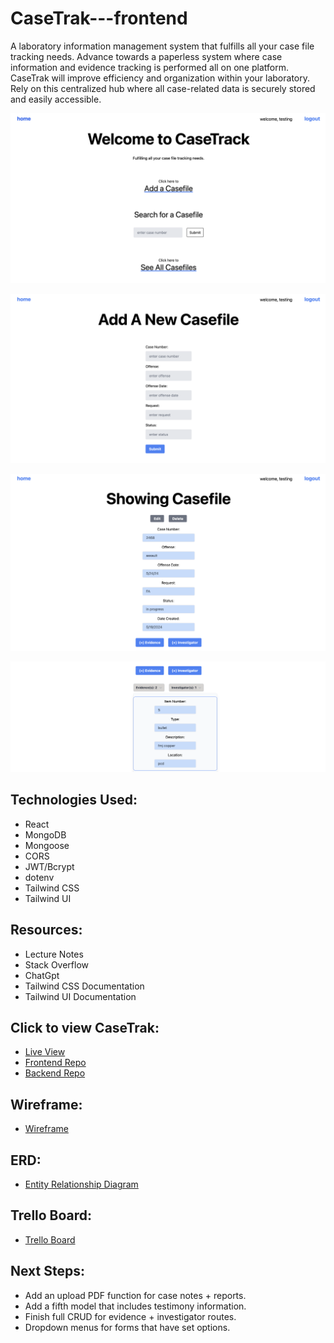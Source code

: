 # CaseTrak---frontend

A laboratory information management system that fulfills all your case file tracking needs. Advance towards a paperless system where case information and evidence tracking is performed all on one platform. CaseTrak will improve efficiency and organization within your laboratory. Rely on this centralized hub where all case-related data is securely stored and easily accessible.

![alt text](Home.png)

![alt text](Add.png)

![alt text](<Show 1.png>)

![alt text](<Show 2.png>)

## Technologies Used:
- React <br/>
- MongoDB <br/>
- Mongoose <br/>
- CORS <br/>
- JWT/Bcrypt <br/>
- dotenv <br/>
- Tailwind CSS <br/>
- Tailwind UI <br/>

## Resources:
- Lecture Notes <br/>
- Stack Overflow <br/>
- ChatGpt <br/>
- Tailwind CSS Documentation <br/>
- Tailwind UI Documentation <br/>

## Click to view CaseTrak:
- [Live View](https://casetrak-53d2d75f5275.herokuapp.com/ 'Live View') 
- [Frontend Repo](https://github.com/bonnil1/CaseTrak---frontend 'CaseTrak Frontend')
- [Backend Repo](https://github.com/bonnil1/CaseTrak 'CaseTrak Backend')

## Wireframe:
- [Wireframe](https://www.figma.com/board/TS3cagMUfdLTYc0tnY9Kn0/Capstone?node-id=0-1&t=dOJA7qOraYx5IpOB-1 'Wireframe')

## ERD:
- [Entity Relationship Diagram](https://lucid.app/lucidchart/482bdf00-60ff-4dab-bb67-c7c438c94184/edit?invitationId=inv_ebaa9a82-7398-4fe4-82ca-45c99b28c938 'ERD')

## Trello Board:
- [Trello Board](https://trello.com/b/psv0MMmV/capstone 'Trello')

## Next Steps: 
- Add an upload PDF function for case notes + reports.
- Add a fifth model that includes testimony information.
- Finish full CRUD for evidence + investigator routes.
- Dropdown menus for forms that have set options. 
